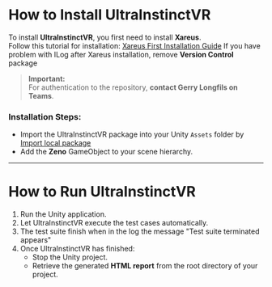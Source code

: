 # How to Install UltraInstinctVR

To install **UltraInstinctVR**, you first need to install **Xareus**.  
Follow this tutorial for installation: [Xareus First Installation Guide](https://xareus.insa-rennes.fr/tutorials/firstinstallation.html)
If you have problem with ILog after Xareus installation, remove **Version Control** package

> **Important:**  
> For authentication to the repository, **contact Gerry Longfils on Teams**.

### Installation Steps:

- Import the UltraInstinctVR package into your Unity `Assets` folder by [Import local package](https://docs.unity3d.com/es/2019.4/Manual/AssetPackagesImport.html) 
- Add the **Zeno** GameObject to your scene hierarchy.

---

# How to Run UltraInstinctVR

1. Run the Unity application.
2. Let UltraInstinctVR execute the test cases automatically.
3. The test suite finish when in the log the message "Test suite terminated appears"
4. Once UltraInstinctVR has finished:
   - Stop the Unity project.
   - Retrieve the generated **HTML report** from the root directory of your project.


 